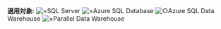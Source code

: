 <Token>**適用対象:** ![×](media/no.png)SQL Server ![×](media/no.png)Azure SQL Database ![○](media/yes.png)Azure SQL Data Warehouse ![×](media/no.png)Parallel Data Warehouse </Token>


